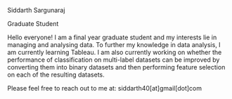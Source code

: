 <!--
### Hi there 👋


**siddarthsargunaraj/siddarthsargunaraj** is a ✨ _special_ ✨ repository because its `README.md` (this file) appears on your GitHub profile.

Here are some ideas to get you started:

- 🔭 I’m currently working on ...
- 🌱 I’m currently learning ...
- 👯 I’m looking to collaborate on ...
- 🤔 I’m looking for help with ...
- 💬 Ask me about ...
- 📫 How to reach me: ...
- 😄 Pronouns: ...
- ⚡ Fun fact: ...
-->
Siddarth Sargunaraj

Graduate Student

Hello everyone!
I am a final year graduate student and my interests lie in managing and analysing data. To further my knowledge in data analysis, 
I am currently learning Tableau. I am also currently working on whether the performance of classification on multi-label datasets can be 
improved by converting them into binary datasets and then performing feature selection on each of the resulting datasets.

Please feel free to reach out to me at: siddarth40[at]gmail[dot]com
